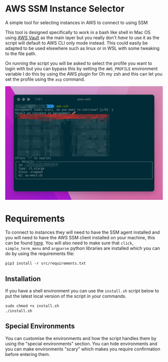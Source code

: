 # AWS SSM Instance Selector
A simple tool for selecting instances in AWS to connect to using SSM

This tool is designed specifically to work in a bash like shell in Mac OS using [AWS Vault](https://github.com/99designs/aws-vault) as the main layer but you really don't *have* to use it as the script will default to AWS CLI only mode instead.
This could easily be adapted to be used elsewhere such as linux or in WSL with some tweaking to the file path.

On running the script you will be asked to select the profile you want to login with but you can bypass this by setting the `AWS_PROFILE` environment variable
I do this by using the AWS plugin for Oh my zsh and this can let you set the profile using the `asp` command.

![aws-ssh running in Mac OS](images/demo.png)

# Requirements
To connect to instances they will need to have the SSM agent installed and you will need to have the AWS SSM client installed
on your machine, this can be found [here](https://docs.aws.amazon.com/systems-manager/latest/userguide/session-manager-working-with-install-plugin.html).
You will also need to make sure that `click`, `simple_term_menu` and `argparse` python libraries are installed which you can do by using the requirements file:
```
pip3 install -r src/requirements.txt
```

## Installation
If you have a shell environment you can use the `install.sh` script below to put the latest local version of the script in your commands.

```
sudo chmod +x install.sh
./install.sh
```

## Special Environments
You can customise the environments and how the script handles them by using the "special environments" section.
You can hide environments and you can make environments "scary" which makes you require confirmation before entering them.
